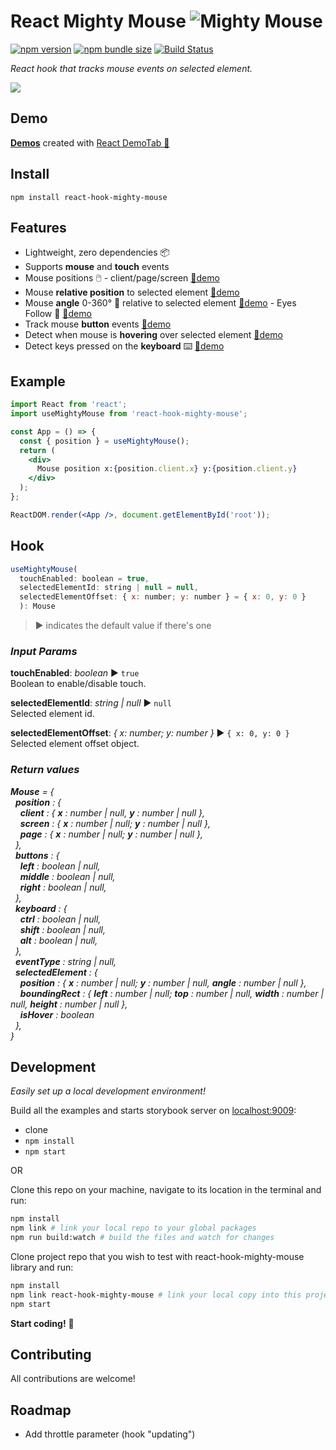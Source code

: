 # React Mighty Mouse ![Mighty Mouse](mighty-mouse.png)

[![npm version][npm-badge]][npm-url]
[![npm bundle size][size-badge]][npm-url]
[![Build Status][build-badge]][build-url]

_React hook that tracks mouse events on selected element._

![](demo.gif)

## Demo

**[Demos](https://mkosir.github.io/react-hook-mighty-mouse)** created with [React DemoTab 📑](https://github.com/mkosir/react-demo-tab)

## Install

`npm install react-hook-mighty-mouse`

## Features

- Lightweight, zero dependencies 📦
- Supports **mouse** and **touch** events
- Mouse positions 🖱️ - client/page/screen [🔗demo](https://mkosir.github.io/react-hook-mighty-mouse/?path=/story/react-mighty-mouse--positions)
- Mouse **relative position** to selected element [🔗demo](https://mkosir.github.io/react-hook-mighty-mouse/?path=/story/react-mighty-mouse--relative-position)
- Mouse **angle** 0-360° 📐 relative to selected element [🔗demo](https://mkosir.github.io/react-hook-mighty-mouse/?path=/story/react-mighty-mouse--mouse-angle) - Eyes Follow 👀 [🔗demo](https://mkosir.github.io/react-hook-mighty-mouse/?path=/story/react-mighty-mouse--eyes-follow)
- Track mouse **button** events [🔗demo](https://mkosir.github.io/react-hook-mighty-mouse/?path=/story/react-mighty-mouse--mouse-buttons)
- Detect when mouse is **hovering** over selected element [🔗demo](https://mkosir.github.io/react-hook-mighty-mouse/?path=/story/react-mighty-mouse--mouse-over-selected-element)
- Detect keys pressed on the **keyboard** ⌨️ [🔗demo](https://mkosir.github.io/react-hook-mighty-mouse/?path=/story/react-mighty-mouse--keyboard)

## Example

```jsx
import React from 'react';
import useMightyMouse from 'react-hook-mighty-mouse';

const App = () => {
  const { position } = useMightyMouse();
  return (
    <div>
      Mouse position x:{position.client.x} y:{position.client.y}
    </div>
  );
};

ReactDOM.render(<App />, document.getElementById('root'));
```

## Hook

```js
useMightyMouse(
  touchEnabled: boolean = true,
  selectedElementId: string | null = null,
  selectedElementOffset: { x: number; y: number } = { x: 0, y: 0 }
  ): Mouse
```

> ▶︎ indicates the default value if there's one

### _Input Params_

**touchEnabled**: _boolean_ ▶︎ `true`  
Boolean to enable/disable touch.

**selectedElementId**: _string | null_ ▶︎ `null`  
Selected element id.

**selectedElementOffset**: _{ x: number; y: number }_ ▶︎ `{ x: 0, y: 0 }`  
Selected element offset object.

### _Return values_

_**Mouse** = {  
&nbsp;&nbsp;**position** : {  
&nbsp;&nbsp;&nbsp;&nbsp;**client** : { **x** : number | null, **y** : number | null },  
&nbsp;&nbsp;&nbsp;&nbsp;**screen** : { **x** : number | null; **y** : number | null },  
&nbsp;&nbsp;&nbsp;&nbsp;**page** : { **x** : number | null; **y** : number | null },  
&nbsp;&nbsp;},  
&nbsp;&nbsp;**buttons** : {  
&nbsp;&nbsp;&nbsp;&nbsp;**left** : boolean | null,  
&nbsp;&nbsp;&nbsp;&nbsp;**middle** : boolean | null,  
&nbsp;&nbsp;&nbsp;&nbsp;**right** : boolean | null,  
&nbsp;&nbsp;},  
&nbsp;&nbsp;**keyboard** : {  
&nbsp;&nbsp;&nbsp;&nbsp;**ctrl** : boolean | null,  
&nbsp;&nbsp;&nbsp;&nbsp;**shift** : boolean | null,  
&nbsp;&nbsp;&nbsp;&nbsp;**alt** : boolean | null,  
&nbsp;&nbsp;},  
&nbsp;&nbsp;**eventType** : string | null,  
&nbsp;&nbsp;**selectedElement** : {  
&nbsp;&nbsp;&nbsp;&nbsp;**position** : { **x** : number | null; **y** : number | null, **angle** : number | null },  
&nbsp;&nbsp;&nbsp;&nbsp;**boundingRect** : { **left** : number | null; **top** : number | null, **width** : number | null, **height** : number | null },  
&nbsp;&nbsp;&nbsp;&nbsp;**isHover** : boolean  
&nbsp;&nbsp;},  
}_

## Development

_Easily set up a local development environment!_

Build all the examples and starts storybook server on [localhost:9009](http://localhost:9009):

- clone
- `npm install`
- `npm start`

OR

Clone this repo on your machine, navigate to its location in the terminal and run:

```bash
npm install
npm link # link your local repo to your global packages
npm run build:watch # build the files and watch for changes
```

Clone project repo that you wish to test with react-hook-mighty-mouse library and run:

```bash
npm install
npm link react-hook-mighty-mouse # link your local copy into this project's node_modules
npm start
```

**Start coding!** 🎉

## Contributing

All contributions are welcome!

## Roadmap

- Add throttle parameter (hook "updating")

[npm-url]: https://www.npmjs.com/package/react-hook-mighty-mouse
[npm-badge]: https://img.shields.io/npm/v/react-hook-mighty-mouse.svg
[size-badge]: https://img.shields.io/bundlephobia/minzip/react-hook-mighty-mouse.svg
[build-badge]: https://travis-ci.com/mkosir/react-hook-mighty-mouse.svg
[build-url]: https://travis-ci.com/mkosir/react-hook-mighty-mouse
